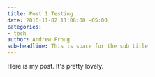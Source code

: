 ```yaml
---
title: Post 1 Testing
date: 2016-11-02 11:06:00 -05:00
categories:
- tech
author: Andrew Froug
sub-headline: This is space for the sub title
---
```


Here is my post. It's pretty lovely.